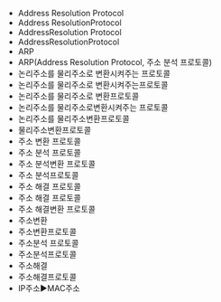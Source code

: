 ﻿- Address Resolution Protocol
- Address ResolutionProtocol
- AddressResolution Protocol
- AddressResolutionProtocol
- ARP
- ARP(Address Resolution Protocol, 주소 분석 프로토콜)
- 논리주소를 물리주소로 변환시켜주는 프로토콜
- 논리주소를 물리주소로 변환시켜주는프로토콜
- 논리주소를 물리주소로 변환프로토콜
- 논리주소를 물리주소로변환시켜주는 프로토콜
- 논리주소를 물리주소변환프로토콜
- 물리주소변환프로토콜
- 주소 변환 프로토콜
- 주소 분석 프로토콜
- 주소 분석변환 프로토콜
- 주소 분석프로토콜
- 주소 해결 프로토콜
- 주소 해결 프로토콜
- 주소 해결변환 프로토콜
- 주소변환
- 주소변환프로토콜
- 주소분석 프로토콜
- 주소분석프로토콜
- 주소해결
- 주소해결프로토콜
- IP주소▶️MAC주소
